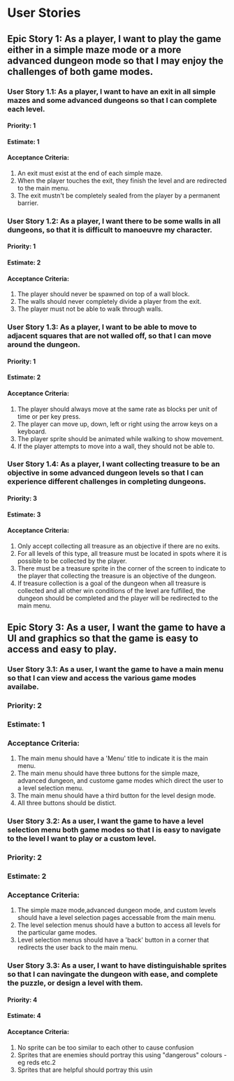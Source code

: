# User Stories

## Epic Story 1: As a player, I want to play the game either in a simple maze mode or a more advanced dungeon mode so that I may enjoy the challenges of both game modes.

### User Story 1.1: As a player, I want to have an exit in all simple mazes and some advanced dungeons so that I can complete each level.

#### Priority: 1

#### Estimate: 1

#### Acceptance Criteria:
1. An exit must exist at the end of each simple maze.
2. When the player touches the exit, they finish the level and are redirected to the main menu.
3. The exit mustn't be completely sealed from the player by a permanent barrier.


### User Story 1.2: As a player, I want there to be some walls in all dungeons, so that it is difficult to manoeuvre my character.

#### Priority: 1

#### Estimate: 2

#### Acceptance Criteria:
1. The player should never be spawned on top of a wall block.
2. The walls should never completely divide a player from the exit.
3. The player must not be able to walk through walls.


### User Story 1.3: As a player, I want to be able to move to adjacent squares that are not walled off, so that I can move around the dungeon.

#### Priority: 1

#### Estimate: 2

#### Acceptance Criteria:
1. The player should always move at the same rate as blocks per unit of time or per key press.
3. The player can move up, down, left or right using the arrow keys on a keyboard.
2. The player sprite should be animated while walking to show movement.
3. If the player attempts to move into a wall, they should not be able to.


### User Story 1.4: As a player, I want collecting treasure to be an objective in some advanced dungeon levels so that I can experience different challenges in completing dungeons.

#### Priority: 3

#### Estimate: 3

#### Acceptance Criteria:
1. Only accept collecting all treasure as an objective if there are no exits.
2. For all levels of this type, all treasure must be located in spots where it is possible to be collected by the player.
3. There must be a treasure sprite in the corner of the screen to indicate to the player that collecting the treasure is an objective of the dungeon.
4. If treasure collection is a goal of the dungeon when all treasure is collected and all other win conditions of the level are fulfilled, the dungeon should be completed and the player will be redirected to the main menu.




## Epic Story 3: As a user, I want the game to have a UI and graphics so that the game is easy to access and easy to play.

### User Story 3.1: As a user, I want the game to have a main menu so that I can view and access the various game modes availabe.

### Priority: 2

### Estimate: 1

### Acceptance Criteria:
1. The main menu should have a 'Menu' title to indicate it is the main menu.
2. The main menu should have three buttons for the simple maze, advanced dungeon, and custome game modes which direct the user to a level selection menu.
3. The main menu should have a third button for the level design mode.
4. All three buttons should be distict.


### User Story 3.2: As a user, I want the game to have a level selection menu both game modes so that I is easy to navigate to the level I want to play or a custom level.

### Priority: 2

### Estimate: 2

### Acceptance Criteria:
1. The simple maze mode,advanced dungeon mode, and custom levels should have a level selection pages accessable from the main menu.
2. The level selection menus should have a button to access all levels for the particular game modes.
3. Level selection menus should have a 'back' button in a corner that redirects the user back to the main menu. 


### User Story 3.3: As a user, I want to have distinguishable sprites so that I can navingate the dungeon with ease, and complete the puzzle, or design a level with them.

#### Priority: 4

#### Estimate: 4

#### Acceptance Criteria:
1. No sprite can be too similar to each other to cause confusion
2. Sprites that are enemies should portray this using "dangerous" colours - eg reds etc.2
3. Sprites that are helpful should portray this usin
